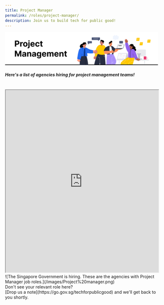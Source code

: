 ```yaml
---
title: Project Manager
permalink: /roles/project-manager/
description: Join us to build tech for public good!
---
```

![](/images/Project%20manager.png)
##### Here's a list of agencies hiring for project management teams!
<br>
<iframe src="https://docs.google.com/spreadsheets/d/e/2PACX-1vRKeIHN2edATjW8zRU5HgoQ6UxtXEYtoeYa1PE2epVh4OlWr0fKP419IZieULRuMXWtNi5lseklG5br/pubhtml?gid=1647342757&amp;single=true&amp;widget=true&amp;headers=false" width="100%" height="600"></iframe>
![The Singapore Government is hiring. These are the agencies with Project Manager job roles.](/images/Project%20manager.png)
<br> Don't see your relevant role here? <br> [Drop us a note](https://go.gov.sg/techforpublicgood) and we'll get back to you shortly.